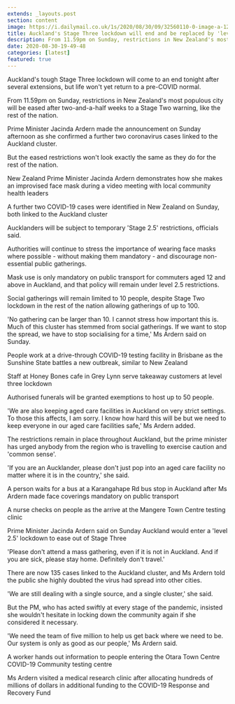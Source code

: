 ```yaml
---
extends: _layouts.post
section: content
image: https://i.dailymail.co.uk/1s/2020/08/30/09/32560110-0-image-a-12_1598776231021.jpg 
title: Auckland's Stage Three lockdown will end and be replaced by 'level 2.5' from Monday 
description: From 11.59pm on Sunday, restrictions in New Zealand's most populous city will be eased after two-and-a-half weeks to a Stage Two warning, like the rest of the nation. 
date: 2020-08-30-19-49-48 
categories: [latest] 
featured: true 
--- 
```

Auckland's tough Stage Three lockdown will come to an end tonight after several extensions, but life won't yet return to a pre-COVID normal.

From 11.59pm on Sunday, restrictions in New Zealand's most populous city will be eased after two-and-a-half weeks to a Stage Two warning, like the rest of the nation.

Prime Minister Jacinda Ardern made the announcement on Sunday afternoon as she confirmed a further two coronavirus cases linked to the Auckland cluster.

But the eased restrictions won't look exactly the same as they do for the rest of the nation.

New Zealand Prime Minister Jacinda Ardern demonstrates how she makes an improvised face mask during a video meeting with local community health leaders

A further two COVID-19 cases were identified in New Zealand on Sunday, both linked to the Auckland cluster

Aucklanders will be subject to temporary 'Stage 2.5' restrictions, officials said.

Authorities will continue to stress the importance of wearing face masks where possible - without making them mandatory - and discourage non-essential public gatherings.

Mask use is only mandatory on public transport for commuters aged 12 and above in Auckland, and that policy will remain under level 2.5 restrictions.

Social gatherings will remain limited to 10 people, despite Stage Two lockdown in the rest of the nation allowing gatherings of up to 100.   

'No gathering can be larger than 10. I cannot stress how important this is. Much of this cluster has stemmed from social gatherings. If we want to stop the spread, we have to stop socialising for a time,' Ms Ardern said on Sunday.

People work at a drive-through COVID-19 testing facility in Brisbane as the Sunshine State battles a new outbreak, similar to New Zealand

Staff at Honey Bones cafe in Grey Lynn serve takeaway customers at level three lockdown

Authorised funerals will be granted exemptions to host up to 50 people. 

'We are also keeping aged care facilities in Auckland on very strict settings. To those this affects, I am sorry. I know how hard this will be but we need to keep everyone in our aged care facilities safe,' Ms Ardern added.

The restrictions remain in place throughout Auckland, but the prime minister has urged anybody from the region who is travelling to exercise caution and 'common sense'.

'If you are an Aucklander, please don't just pop into an aged care facility no matter where it is in the country,' she said.

A person waits for a bus at a Karangahape Rd bus stop in Auckland after Ms Ardern made face coverings mandatory on public transport

A nurse checks on people as the arrive at the Mangere Town Centre testing clinic 

Prime Minister Jacinda Ardern said on Sunday Auckland would enter a 'level 2.5' lockdown to ease out of Stage Three

'Please don't attend a mass gathering, even if it is not in Auckland. And if you are sick, please stay home. Definitely don't travel.' 

There are now 135 cases linked to the Auckland cluster, and Ms Ardern told the public she highly doubted the virus had spread into other cities.

'We are still dealing with a single source, and a single cluster,' she said.

But the PM, who has acted swiftly at every stage of the pandemic, insisted she wouldn't hesitate in locking down the community again if she considered it necessary.

'We need the team of five million to help us get back where we need to be. Our system is only as good as our people,' Ms Ardern said. 

A worker hands out information to people entering the Otara Town Centre COVID-19 Community testing centre

Ms Ardern visited a medical research clinic after allocating hundreds of millions of dollars in additional funding to the COVID-19 Response and Recovery Fund

